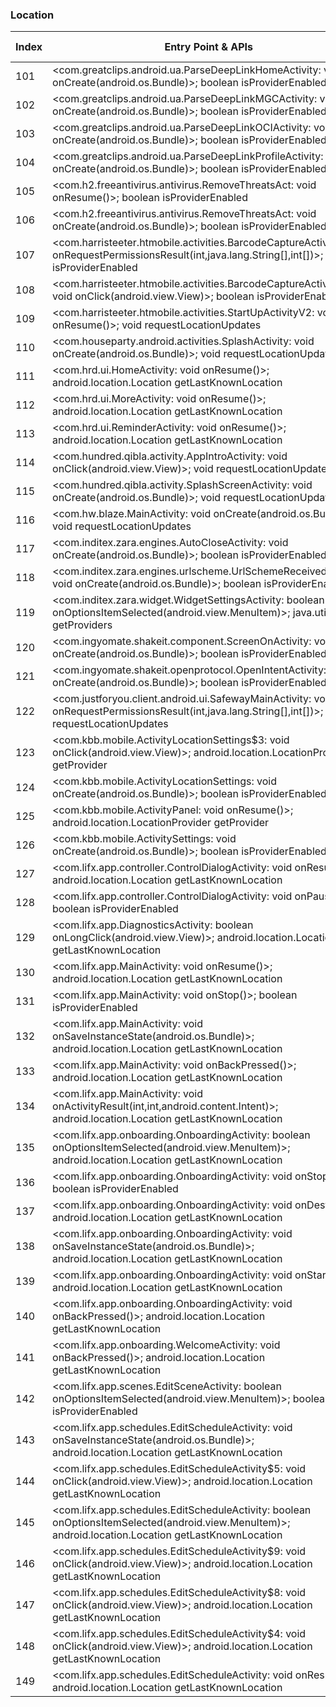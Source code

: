 ### Location
| Index | Entry Point & APIs | Screen shot | Resource id | Label |
| ------------- | ------------- | ------------- |-------------|-------------|
| 101 | <com.greatclips.android.ua.ParseDeepLinkHomeActivity: void onCreate(android.os.Bundle)>; boolean isProviderEnabled | ![](C:\Users\hfu\Documents\COSMOS\output\py\Play_win8\Lifestyle\com.greatclips.android\com.greatclips.android.ua.ParseDeepLinkHomeActivity.png) |  | |
| 102 | <com.greatclips.android.ua.ParseDeepLinkMGCActivity: void onCreate(android.os.Bundle)>; boolean isProviderEnabled | ![](C:\Users\hfu\Documents\COSMOS\output\py\Play_win8\Lifestyle\com.greatclips.android\com.greatclips.android.ua.ParseDeepLinkMGCActivity.png) |  | |
| 103 | <com.greatclips.android.ua.ParseDeepLinkOCIActivity: void onCreate(android.os.Bundle)>; boolean isProviderEnabled | ![](C:\Users\hfu\Documents\COSMOS\output\py\Play_win8\Lifestyle\com.greatclips.android\com.greatclips.android.ua.ParseDeepLinkOCIActivity.png) |  | |
| 104 | <com.greatclips.android.ua.ParseDeepLinkProfileActivity: void onCreate(android.os.Bundle)>; boolean isProviderEnabled | ![](C:\Users\hfu\Documents\COSMOS\output\py\Play_win8\Lifestyle\com.greatclips.android\com.greatclips.android.ua.ParseDeepLinkProfileActivity.png) |  | |
| 105 | <com.h2.freeantivirus.antivirus.RemoveThreatsAct: void onResume()>; boolean isProviderEnabled | ![](C:\Users\hfu\Documents\COSMOS\output\py\Play_win8\Lifestyle\com.h2.freeantivirus\com.h2.freeantivirus.antivirus.RemoveThreatsAct.png) |  | |
| 106 | <com.h2.freeantivirus.antivirus.RemoveThreatsAct: void onCreate(android.os.Bundle)>; boolean isProviderEnabled | ![](C:\Users\hfu\Documents\COSMOS\output\py\Play_win8\Lifestyle\com.h2.freeantivirus\com.h2.freeantivirus.antivirus.RemoveThreatsAct.png) |  | |
| 107 | <com.harristeeter.htmobile.activities.BarcodeCaptureActivity: void onRequestPermissionsResult(int,java.lang.String[],int[])>; boolean isProviderEnabled | ![](C:\Users\hfu\Documents\COSMOS\output\py\Play_win8\Lifestyle\com.harristeeter.htmobile\com.harristeeter.htmobile.activities.BarcodeCaptureActivity.png) |  | |
| 108 | <com.harristeeter.htmobile.activities.BarcodeCaptureActivity$1: void onClick(android.view.View)>; boolean isProviderEnabled | ![](C:\Users\hfu\Documents\COSMOS\output\py\Play_win8\Lifestyle\com.harristeeter.htmobile\com.harristeeter.htmobile.activities.BarcodeCaptureActivity.png) |  | |
| 109 | <com.harristeeter.htmobile.activities.StartUpActivityV2: void onResume()>; void requestLocationUpdates | ![](C:\Users\hfu\Documents\COSMOS\output\py\Play_win8\Lifestyle\com.harristeeter.htmobile\com.harristeeter.htmobile.activities.StartUpActivityV2.png) |  | |
| 110 | <com.houseparty.android.activities.SplashActivity: void onCreate(android.os.Bundle)>; void requestLocationUpdates | ![](C:\Users\hfu\Documents\COSMOS\output\py\Play_win8\Lifestyle\com.houseparty.android\com.houseparty.android.activities.SplashActivity.png) |  | |
| 111 | <com.hrd.ui.HomeActivity: void onResume()>; android.location.Location getLastKnownLocation | ![](C:\Users\hfu\Documents\COSMOS\output\py\Play_win8\Lifestyle\com.hrd.mindfulness\com.hrd.ui.HomeActivity.png) |  | |
| 112 | <com.hrd.ui.MoreActivity: void onResume()>; android.location.Location getLastKnownLocation | ![](C:\Users\hfu\Documents\COSMOS\output\py\Play_win8\Lifestyle\com.hrd.mindfulness\com.hrd.ui.MoreActivity.png) |  | |
| 113 | <com.hrd.ui.ReminderActivity: void onResume()>; android.location.Location getLastKnownLocation | ![](C:\Users\hfu\Documents\COSMOS\output\py\Play_win8\Lifestyle\com.hrd.mindfulness\com.hrd.ui.ReminderActivity.png) |  | |
| 114 | <com.hundred.qibla.activity.AppIntroActivity: void onClick(android.view.View)>; void requestLocationUpdates | ![](C:\Users\hfu\Documents\COSMOS\output\py\Play_win8\Lifestyle\com.hundred.qibla\com.hundred.qibla.activity.AppIntroActivity.png) |  | |
| 115 | <com.hundred.qibla.activity.SplashScreenActivity: void onCreate(android.os.Bundle)>; void requestLocationUpdates | ![](C:\Users\hfu\Documents\COSMOS\output\py\Play_win8\Lifestyle\com.hundred.qibla\com.hundred.qibla.activity.SplashScreenActivity.png) |  | |
| 116 | <com.hw.blaze.MainActivity: void onCreate(android.os.Bundle)>; void requestLocationUpdates | ![](C:\Users\hfu\Documents\COSMOS\output\py\Play_win8\Lifestyle\com.hw.blaze\com.hw.blaze.MainActivity.png) |  | |
| 117 | <com.inditex.zara.engines.AutoCloseActivity: void onCreate(android.os.Bundle)>; boolean isProviderEnabled | ![](C:\Users\hfu\Documents\COSMOS\output\py\Play_win8\Lifestyle\com.inditex.zara\com.inditex.zara.engines.AutoCloseActivity.png) |  | |
| 118 | <com.inditex.zara.engines.urlscheme.UrlSchemeReceivedActivity: void onCreate(android.os.Bundle)>; boolean isProviderEnabled | ![](C:\Users\hfu\Documents\COSMOS\output\py\Play_win8\Lifestyle\com.inditex.zara\com.inditex.zara.engines.urlscheme.UrlSchemeReceivedActivity.png) |  | |
| 119 | <com.inditex.zara.widget.WidgetSettingsActivity: boolean onOptionsItemSelected(android.view.MenuItem)>; java.util.List getProviders | ![](C:\Users\hfu\Documents\COSMOS\output\py\Play_win8\Lifestyle\com.inditex.zara\com.inditex.zara.widget.WidgetSettingsActivity.png) |  | |
| 120 | <com.ingyomate.shakeit.component.ScreenOnActivity: void onCreate(android.os.Bundle)>; boolean isProviderEnabled | ![](C:\Users\hfu\Documents\COSMOS\output\py\Play_win8\Lifestyle\com.ingyomate.shakeit\com.ingyomate.shakeit.component.ScreenOnActivity.png) |  | |
| 121 | <com.ingyomate.shakeit.openprotocol.OpenIntentActivity: void onCreate(android.os.Bundle)>; boolean isProviderEnabled | ![](C:\Users\hfu\Documents\COSMOS\output\py\Play_win8\Lifestyle\com.ingyomate.shakeit\com.ingyomate.shakeit.openprotocol.OpenIntentActivity.png) |  | |
| 122 | <com.justforyou.client.android.ui.SafewayMainActivity: void onRequestPermissionsResult(int,java.lang.String[],int[])>; void requestLocationUpdates | ![](C:\Users\hfu\Documents\COSMOS\output\py\Play_win8\Lifestyle\com.justforyou.client.android\com.justforyou.client.android.ui.SafewayMainActivity.png) |  | |
| 123 | <com.kbb.mobile.ActivityLocationSettings$3: void onClick(android.view.View)>; android.location.LocationProvider getProvider | ![](C:\Users\hfu\Documents\COSMOS\output\py\Play_win8\Lifestyle\com.kbb.mobile\com.kbb.mobile.ActivityLocationSettings.png) |  | |
| 124 | <com.kbb.mobile.ActivityLocationSettings: void onCreate(android.os.Bundle)>; boolean isProviderEnabled | ![](C:\Users\hfu\Documents\COSMOS\output\py\Play_win8\Lifestyle\com.kbb.mobile\com.kbb.mobile.ActivityLocationSettings.png) |  | |
| 125 | <com.kbb.mobile.ActivityPanel: void onResume()>; android.location.LocationProvider getProvider | ![](C:\Users\hfu\Documents\COSMOS\output\py\Play_win8\Lifestyle\com.kbb.mobile\com.kbb.mobile.ActivityPanel.png) |  | |
| 126 | <com.kbb.mobile.ActivitySettings: void onCreate(android.os.Bundle)>; boolean isProviderEnabled | ![](C:\Users\hfu\Documents\COSMOS\output\py\Play_win8\Lifestyle\com.kbb.mobile\com.kbb.mobile.ActivitySettings.png) |  | |
| 127 | <com.lifx.app.controller.ControlDialogActivity: void onResume()>; android.location.Location getLastKnownLocation | ![](C:\Users\hfu\Documents\COSMOS\output\py\Play_win8\Lifestyle\com.lifx.lifx\com.lifx.app.controller.ControlDialogActivity.png) |  | |
| 128 | <com.lifx.app.controller.ControlDialogActivity: void onPause()>; boolean isProviderEnabled | ![](C:\Users\hfu\Documents\COSMOS\output\py\Play_win8\Lifestyle\com.lifx.lifx\com.lifx.app.controller.ControlDialogActivity.png) |  | |
| 129 | <com.lifx.app.DiagnosticsActivity: boolean onLongClick(android.view.View)>; android.location.Location getLastKnownLocation | ![](C:\Users\hfu\Documents\COSMOS\output\py\Play_win8\Lifestyle\com.lifx.lifx\com.lifx.app.DiagnosticsActivity.png) |  | |
| 130 | <com.lifx.app.MainActivity: void onResume()>; android.location.Location getLastKnownLocation | ![](C:\Users\hfu\Documents\COSMOS\output\py\Play_win8\Lifestyle\com.lifx.lifx\com.lifx.app.MainActivity.png) |  | |
| 131 | <com.lifx.app.MainActivity: void onStop()>; boolean isProviderEnabled | ![](C:\Users\hfu\Documents\COSMOS\output\py\Play_win8\Lifestyle\com.lifx.lifx\com.lifx.app.MainActivity.png) |  | |
| 132 | <com.lifx.app.MainActivity: void onSaveInstanceState(android.os.Bundle)>; android.location.Location getLastKnownLocation | ![](C:\Users\hfu\Documents\COSMOS\output\py\Play_win8\Lifestyle\com.lifx.lifx\com.lifx.app.MainActivity.png) |  | |
| 133 | <com.lifx.app.MainActivity: void onBackPressed()>; android.location.Location getLastKnownLocation | ![](C:\Users\hfu\Documents\COSMOS\output\py\Play_win8\Lifestyle\com.lifx.lifx\com.lifx.app.MainActivity.png) |  | |
| 134 | <com.lifx.app.MainActivity: void onActivityResult(int,int,android.content.Intent)>; android.location.Location getLastKnownLocation | ![](C:\Users\hfu\Documents\COSMOS\output\py\Play_win8\Lifestyle\com.lifx.lifx\com.lifx.app.MainActivity.png) |  | |
| 135 | <com.lifx.app.onboarding.OnboardingActivity: boolean onOptionsItemSelected(android.view.MenuItem)>; android.location.Location getLastKnownLocation | ![](C:\Users\hfu\Documents\COSMOS\output\py\Play_win8\Lifestyle\com.lifx.lifx\com.lifx.app.onboarding.OnboardingActivity.png) |  | |
| 136 | <com.lifx.app.onboarding.OnboardingActivity: void onStop()>; boolean isProviderEnabled | ![](C:\Users\hfu\Documents\COSMOS\output\py\Play_win8\Lifestyle\com.lifx.lifx\com.lifx.app.onboarding.OnboardingActivity.png) |  | |
| 137 | <com.lifx.app.onboarding.OnboardingActivity: void onDestroy()>; android.location.Location getLastKnownLocation | ![](C:\Users\hfu\Documents\COSMOS\output\py\Play_win8\Lifestyle\com.lifx.lifx\com.lifx.app.onboarding.OnboardingActivity.png) |  | |
| 138 | <com.lifx.app.onboarding.OnboardingActivity: void onSaveInstanceState(android.os.Bundle)>; android.location.Location getLastKnownLocation | ![](C:\Users\hfu\Documents\COSMOS\output\py\Play_win8\Lifestyle\com.lifx.lifx\com.lifx.app.onboarding.OnboardingActivity.png) |  | |
| 139 | <com.lifx.app.onboarding.OnboardingActivity: void onStart()>; android.location.Location getLastKnownLocation | ![](C:\Users\hfu\Documents\COSMOS\output\py\Play_win8\Lifestyle\com.lifx.lifx\com.lifx.app.onboarding.OnboardingActivity.png) |  | |
| 140 | <com.lifx.app.onboarding.OnboardingActivity: void onBackPressed()>; android.location.Location getLastKnownLocation | ![](C:\Users\hfu\Documents\COSMOS\output\py\Play_win8\Lifestyle\com.lifx.lifx\com.lifx.app.onboarding.OnboardingActivity.png) |  | |
| 141 | <com.lifx.app.onboarding.WelcomeActivity: void onBackPressed()>; android.location.Location getLastKnownLocation | ![](C:\Users\hfu\Documents\COSMOS\output\py\Play_win8\Lifestyle\com.lifx.lifx\com.lifx.app.onboarding.WelcomeActivity.png) |  | |
| 142 | <com.lifx.app.scenes.EditSceneActivity: boolean onOptionsItemSelected(android.view.MenuItem)>; boolean isProviderEnabled | ![](C:\Users\hfu\Documents\COSMOS\output\py\Play_win8\Lifestyle\com.lifx.lifx\com.lifx.app.scenes.EditSceneActivity.png) |  | |
| 143 | <com.lifx.app.schedules.EditScheduleActivity: void onSaveInstanceState(android.os.Bundle)>; android.location.Location getLastKnownLocation | ![](C:\Users\hfu\Documents\COSMOS\output\py\Play_win8\Lifestyle\com.lifx.lifx\com.lifx.app.schedules.EditScheduleActivity.png) |  | |
| 144 | <com.lifx.app.schedules.EditScheduleActivity$5: void onClick(android.view.View)>; android.location.Location getLastKnownLocation | ![](C:\Users\hfu\Documents\COSMOS\output\py\Play_win8\Lifestyle\com.lifx.lifx\com.lifx.app.schedules.EditScheduleActivity.png) | {'2131624205': <sensitive_component.SensitiveComponent.SensitiveView object at 0x0A6CDB90>} | |
| 145 | <com.lifx.app.schedules.EditScheduleActivity: boolean onOptionsItemSelected(android.view.MenuItem)>; android.location.Location getLastKnownLocation | ![](C:\Users\hfu\Documents\COSMOS\output\py\Play_win8\Lifestyle\com.lifx.lifx\com.lifx.app.schedules.EditScheduleActivity.png) |  | |
| 146 | <com.lifx.app.schedules.EditScheduleActivity$9: void onClick(android.view.View)>; android.location.Location getLastKnownLocation | ![](C:\Users\hfu\Documents\COSMOS\output\py\Play_win8\Lifestyle\com.lifx.lifx\com.lifx.app.schedules.EditScheduleActivity.png) | {'2131624209': <sensitive_component.SensitiveComponent.SensitiveView object at 0x0A6CDC50>} | |
| 147 | <com.lifx.app.schedules.EditScheduleActivity$8: void onClick(android.view.View)>; android.location.Location getLastKnownLocation | ![](C:\Users\hfu\Documents\COSMOS\output\py\Play_win8\Lifestyle\com.lifx.lifx\com.lifx.app.schedules.EditScheduleActivity.png) | {'2131624202': <sensitive_component.SensitiveComponent.SensitiveView object at 0x0A6CDEB0>} | |
| 148 | <com.lifx.app.schedules.EditScheduleActivity$4: void onClick(android.view.View)>; android.location.Location getLastKnownLocation | ![](C:\Users\hfu\Documents\COSMOS\output\py\Play_win8\Lifestyle\com.lifx.lifx\com.lifx.app.schedules.EditScheduleActivity.png) | {'2131624213': <sensitive_component.SensitiveComponent.SensitiveView object at 0x0A6CDBD0>} | |
| 149 | <com.lifx.app.schedules.EditScheduleActivity: void onResume()>; android.location.Location getLastKnownLocation | ![](C:\Users\hfu\Documents\COSMOS\output\py\Play_win8\Lifestyle\com.lifx.lifx\com.lifx.app.schedules.EditScheduleActivity.png) |  | |
